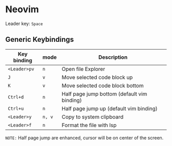 # Neovim
Leader key: `Space`

## Generic Keybindings
| Key binding  | mode   | Description                                 |
|--------------|--------|---------------------------------------------|
| `<Leader>pv` | `n`    | Open file Explorer                          |
| `J`          | `v`    | Move selected code block up                 |
| `K`          | `v`    | Move selected code block bottom             |
| `Ctrl+d`     | `n`    | Half page jump bottom (default vim binding) |
| `Ctrl+u`     | `n`    | Half page jump up (default vim binding)     |
| `<Leader>y`  | `n, v` | Copy to system clipboard                    |
| `<Leader>f`  | `n`    | Format the file with lsp                    |

`NOTE:` Half page jump are enhanced, cursor will be on center of the screen.
